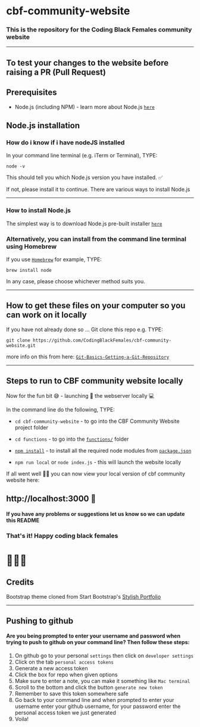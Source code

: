# cbf-community-website

### This is the repository for the Coding Black Females community website

---

## To test your changes to the website before raising a PR (Pull Request)

## Prerequisites

- Node.js (including NPM) - learn more about Node.js [`here`](https://nodejs.org/)

## Node.js installation

### How do i know if i have nodeJS installed

In your command line terminal (e.g. iTerm or Terminal), TYPE:

`node -v`

This should tell you which Node.js version you have installed. ✅

If not, please install it to continue. There are various ways to install Node.js

---

### How to install Node.js

The simplest way is to download Node.js pre-built installer [`here`](https://nodejs.org/en/download/)

### Alternatively, you can install from the command line terminal using Homebrew

If you use [`Homebrew`](https://brew.sh/) for example, TYPE:

`brew install node`

In any case, please choose whichever method suits you.

---

## How to get these files on your computer so you can work on it locally

If you have not already done so ...
Git clone this repo e.g. TYPE:

`git clone https://github.com/CodingBlackFemales/cbf-community-website.git`

more info on this from here: [`Git-Basics-Getting-a-Git-Repository`](https://git-scm.com/book/en/v2/Git-Basics-Getting-a-Git-Repository)

---

## Steps to run to CBF community website locally

Now for the fun bit 😅 - launching 🚀 the webserver locally 💻

In the command line do the following, TYPE:

- `cd cbf-community-website` - to go into the CBF Community Website project folder

- `cd functions` - to go into the [`functions/`](https://github.com/CodingBlackFemales/cbf-community-website/blob/master/functions/) folder

- [`npm install`](https://docs.npmjs.com/cli/install) - to install all the required node modules from [`package.json`](https://github.com/CodingBlackFemales/cbf-community-website/blob/master/functions/package.json)
- `npm run local` or `node index.js` - this will launch the website locally

If all went well 🤞🏿 you can now view your local version of cbf community website here:

## http://localhost:3000 🎊

#### If you have any problems or suggestions let us know so we can update this README

### That's it! Happy coding black females

# 👩🏿‍💻

## Credits

Bootstrap theme cloned from Start Bootstrap's [Stylish Portfolio](https://github.com/BlackrockDigital/startbootstrap-stylish-portfolio)

---

## Pushing to github

#### Are you being prompted to enter your username and password when trying to push to github on your command line? Then follow these steps:

1. On github go to your personal `settings` then click on `developer settings`
2. Click on the tab `personal access tokens`
3. Generate a new access token
4. Click the box for repo when given options
5. Make sure to enter a note, you can make it something like `Mac terminal`
6. Scroll to the bottom and click the button `generate new token`
7. Remember to save this token somewhere safe
8. Go back to your command line and when prompted to enter your username enter your github username, for your password enter the personal access token we just generated
9. Voila!

